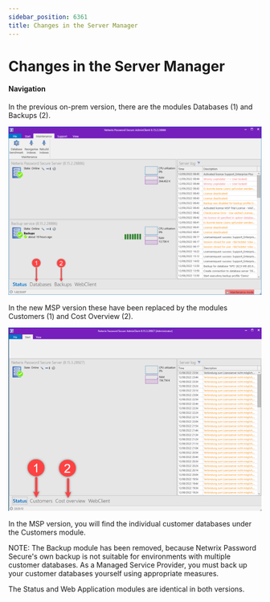```yaml
---
sidebar_position: 6361
title: Changes in the Server Manager
---
```


# Changes in the Server Manager

#### Navigation

In the previous on-prem version, there are the modules Databases (1) and Backups (2).

![Modules in AdminClient](../../../../../../../../static/images/PasswordSecure_9.2/Content/Resources/Images/Module-AC-en_606x403.png "Modules in AdminClient")

In the new MSP version these have been replaced by the modules Customers (1) and Cost Overview (2).

![AdminClient - MSP module](../../../../../../../../static/images/PasswordSecure_9.2/Content/Resources/Images/Module-MSP-AC-en.png "AdminClient - MSP module")

In the MSP version, you will find the individual customer databases under the Customers module.

NOTE: The Backup module has been removed, because Netwrix Password Secure's own backup is not suitable for environments with multiple customer databases. As a Managed Service Provider, you must back up your customer databases yourself using appropriate measures.

The Status and Web Application modules are identical in both versions.